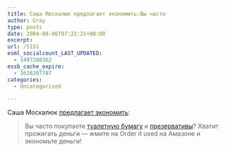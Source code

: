 ```yaml
---
title: Саша Москалюк предлагает экономить:Вы часто
author: Gray
type: posts
date: 2004-08-06T07:22:21+00:00
excerpt:
url: /5151
esml_socialcount_LAST_UPDATED:
  - 1497288362
essb_cache_expire:
  - 1616207787
categories:
  - Uncategorized

---
```








Саша Москалюк <a href="http://www.livejournal.com/users/alexmoskalyuk/172993.html" target="_blank">предлагает экономить</a>:

> Вы часто покупаете <a href="http://www.amazon.com/exec/obidos/tg/detail/-/B00005361Q/qid=1091762285/sr=8-1/ref=pd_ka_1/103-3634880-3164604?v=glance&#038;s=hpc&#038;n=507846" target="_blank">туалетную бумагу</a> и <a href="http://www.amazon.com/exec/obidos/tg/detail/-/B00023QRHU/qid=1091762347/sr=1-3/ref=sr_1_3_hpc/002-6137253-7161649?v=glance&#038;s=hpc&#038;n=3760931" target="_blank">презервативы</a>? Хватит прожигать деньги &#8212; жмите на Order it used на Амазоне и экономьте деньги!